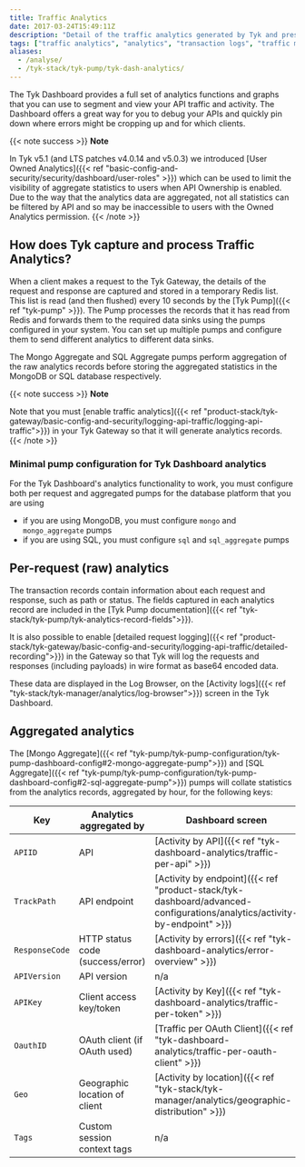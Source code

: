 ```yaml
---
title: Traffic Analytics
date: 2017-03-24T15:49:11Z
description: "Detail of the traffic analytics generated by Tyk and presented via APIs or GUI"
tags: ["traffic analytics", "analytics", "transaction logs", "traffic monitoring", "Tyk analytics", "Tyk pump analytics", "Tyk aggregated analytics", "Tyk detailed analytics"]
aliases:
  - /analyse/
  - /tyk-stack/tyk-pump/tyk-dash-analytics/
---
```


The Tyk Dashboard provides a full set of analytics functions and graphs that you can use to segment and view your API traffic and activity. The Dashboard offers a great way for you to debug your APIs and quickly pin down where errors might be cropping up and for which clients.

{{< note success >}}
**Note**

In Tyk v5.1 (and LTS patches v4.0.14 and v5.0.3) we introduced [User Owned Analytics]({{< ref "basic-config-and-security/security/dashboard/user-roles" >}}) which can be used to limit the visibility of aggregate statistics to users when API Ownership is enabled. Due to the way that the analytics data are aggregated, not all statistics can be filtered by API and so may be inaccessible to users with the Owned Analytics permission.
{{< /note >}}

## How does Tyk capture and process Traffic Analytics?
When a client makes a request to the Tyk Gateway, the details of the request and response are captured and stored in a temporary Redis list. This list is read (and then flushed) every 10 seconds by the [Tyk Pump]({{< ref "tyk-pump" >}}). The Pump processes the records that it has read from Redis and forwards them to the required data sinks using the pumps configured in your system. You can set up multiple pumps and configure them to send different analytics to different data sinks.

The Mongo Aggregate and SQL Aggregate pumps perform aggregation of the raw analytics records before storing the aggregated statistics in the MongoDB or SQL database respectively.

{{< note success >}}
**Note**

Note that you must [enable traffic analytics]({{< ref "product-stack/tyk-gateway/basic-config-and-security/logging-api-traffic/logging-api-traffic">}}) in your Tyk Gateway so that it will generate analytics records.
{{< /note >}}

### Minimal pump configuration for Tyk Dashboard analytics
For the Tyk Dashboard's analytics functionality to work, you must configure both per request and aggregated pumps for the database platform that you are using
 - if you are using MongoDB, you must configure `mongo` and `mongo_aggregate` pumps
 - if you are using SQL, you must configure `sql` and `sql_aggregate` pumps

## Per-request (raw) analytics
The transaction records contain information about each request and response, such as path or status. The fields captured in each analytics record are included in the [Tyk Pump documentation]({{< ref "tyk-stack/tyk-pump/tyk-analytics-record-fields">}}).

It is also possible to enable [detailed request logging]({{< ref "product-stack/tyk-gateway/basic-config-and-security/logging-api-traffic/detailed-recording">}}) in the Gateway so that Tyk will log the requests and responses (including payloads) in wire format as base64 encoded data.

These data are displayed in the Log Browser, on the [Activity logs]({{< ref "tyk-stack/tyk-manager/analytics/log-browser">}}) screen in the Tyk Dashboard.

## Aggregated analytics
The [Mongo Aggregate]({{< ref "tyk-pump/tyk-pump-configuration/tyk-pump-dashboard-config#2-mongo-aggregate-pump">}}) and [SQL Aggregate]({{< ref "tyk-pump/tyk-pump-configuration/tyk-pump-dashboard-config#2-sql-aggregate-pump">}}) pumps will collate statistics from the analytics records, aggregated by hour, for the following keys:

| Key            |  Analytics aggregated by         | Dashboard screen                                                                              |
|----------------|----------------------------------|-----------------------------------------------------------------------------------------------|
| `APIID`        | API                              | [Activity by API]({{< ref "tyk-dashboard-analytics/traffic-per-api" >}})                      |
| `TrackPath`    | API endpoint                     | [Activity by endpoint]({{< ref "product-stack/tyk-dashboard/advanced-configurations/analytics/activity-by-endpoint" >}}) |
| `ResponseCode` | HTTP status code (success/error) | [Activity by errors]({{< ref "tyk-dashboard-analytics/error-overview" >}})                    |
| `APIVersion`   | API version                      | n/a                                                                                              |
| `APIKey`       | Client access key/token          | [Activity by Key]({{< ref "tyk-dashboard-analytics/traffic-per-token" >}})                    |
| `OauthID`      | OAuth client (if OAuth used)     | [Traffic per OAuth Client]({{< ref "tyk-dashboard-analytics/traffic-per-oauth-client" >}})    |
| `Geo`          | Geographic location of client    | [Activity by location]({{< ref "tyk-stack/tyk-manager/analytics/geographic-distribution" >}}) |
| `Tags`         | Custom session context tags      | n/a                                                                                              |

